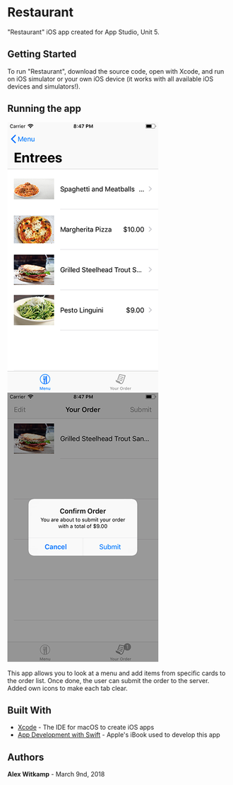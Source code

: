 # Restaurant

"Restaurant" iOS app created for App Studio, Unit 5.

## Getting Started

To run "Restaurant", download the source code, open with Xcode, and run on iOS simulator or your own iOS device (it works with all available iOS devices and simulators!).

## Running the app

![Alt text](/doc/screenshot3.png "View menu, running on iPhone 8")
![Alt text](/doc/screenshot4.png "Order list, running on iPhone 8")

This app allows you to look at a menu and add items from specific cards to the order list. Once done, the user can submit the order to the server. Added own icons to make each tab clear.


## Built With

* [Xcode](https://developer.apple.com/xcode/) - The IDE for macOS to create iOS apps
* [App Development with Swift](https://itunes.apple.com/nl/book/app-development-with-swift/id1219117996?l=en&mt=11) - Apple's iBook used to develop this app


## Authors

**Alex Witkamp** - March 9nd, 2018
